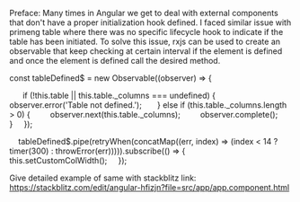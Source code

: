 Preface:
Many times in Angular we get to deal with external components that don't have a proper initialization hook defined. I faced similar issue with primeng table where there was no specific lifecycle hook to indicate if the table has been initiated. 
To solve this issue, rxjs can be used to create an observable that keep checking at certain interval if the element is defined and once the element is defined call the desired method.

const tableDefined$ = new Observable((observer) => {

      if (!this.table || this.table._columns === undefined) {
        observer.error('Table not defined.');
      } else if (this.table._columns.length > 0) {
        observer.next(this.table._columns);
        observer.complete();
      }
    });

    tableDefined$.pipe(retryWhen(concatMap((err, index) => (index < 14 ? timer(300) : throwError(err))))).subscribe(() => {
      this.setCustomColWidth();
    });

Give detailed example of same with stackblitz link:
https://stackblitz.com/edit/angular-hfizjn?file=src/app/app.component.html

